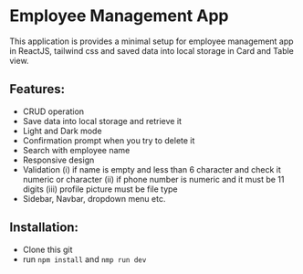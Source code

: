 # Employee Management App

This application is provides a minimal setup for employee management app in ReactJS, tailwind css and saved data into local storage in Card and Table view.

## Features:

- CRUD operation
- Save data into local storage and retrieve it
- Light and Dark mode
- Confirmation prompt when you try to delete it
- Search with employee name
- Responsive design
- Validation (i) if name is empty and less than 6 character and check it numeric or character (ii) if phone number is numeric and it must be 11 digits (iii) profile picture must be file type
- Sidebar, Navbar, dropdown menu etc.

## Installation:

- Clone this git
- run `npm install` and `nmp run dev`
